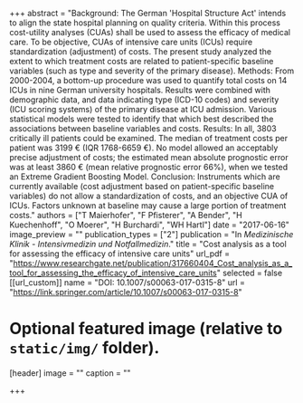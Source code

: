 +++
abstract = "Background: The German 'Hospital Structure Act' intends to align the state hospital planning on quality criteria. Within this process cost-utility analyses (CUAs) shall be used to assess the efficacy of medical care. To be objective, CUAs of intensive care units (ICUs) require standardization (adjustment) of costs. The present study analyzed the extent to which treatment costs are related to patient-specific baseline variables (such as type and severity of the primary disease). Methods: From 2000-2004, a bottom-up procedure was used to quantify total costs on 14 ICUs in nine German university hospitals. Results were combined with demographic data, and data indicating type (ICD-10 codes) and severity (ICU scoring systems) of the primary disease at ICU admission. Various statistical models were tested to identify that which best described the associations between baseline variables and costs. Results: In all, 3803 critically ill patients could be examined. The median of treatment costs per patient was 3199 € (IQR 1768-6659 €). No model allowed an acceptably precise adjustment of costs; the estimated mean absolute prognostic error was at least 3860 € (mean relative prognostic error 66%), when we tested an Extreme Gradient Boosting Model. Conclusion: Instruments which are currently available (cost adjustment based on patient-specific baseline variables) do not allow a standardization of costs, and an objective CUA of ICUs. Factors unknown at baseline may cause a large portion of treatment costs."
authors = ["T Maierhofer", "F Pfisterer", "A Bender", "H Kuechenhoff", "O Moerer", "H Burchardi", "WH Hartl"]
date = "2017-06-16"
image_preview = ""
publication_types = ["2"]
publication = "In *Medizinische Klinik - Intensivmedizin und Notfallmedizin*."
title = "Cost analysis as a tool for assessing the efficacy of intensive care units"
url_pdf = "https://www.researchgate.net/publication/317660404_Cost_analysis_as_a_tool_for_assessing_the_efficacy_of_intensive_care_units"
selected = false
[[url_custom]]
name = "DOI: 10.1007/s00063-017-0315-8"
url = "https://link.springer.com/article/10.1007/s00063-017-0315-8"

# Optional featured image (relative to `static/img/` folder).
[header]
image = ""
caption = ""

+++
